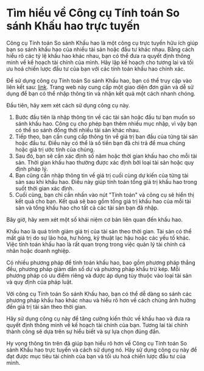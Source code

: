 Tìm hiểu về Công cụ Tính toán So sánh Khấu hao trực tuyến
=========================================================

Công cụ Tính toán So sánh Khấu hao là một công cụ trực tuyến hữu ích giúp bạn so sánh khấu hao của nhiều tài sản hoặc đầu tư khác nhau. Bằng cách hiểu rõ các tỷ lệ khấu hao khác nhau, bạn có thể đưa ra quyết định thông minh về kế hoạch tài chính của mình. Hãy lập kế hoạch cho tương lai và tối ưu hoá chiến lược đầu tư của bạn với các tính toán khấu hao chính xác.

Để sử dụng công cụ Tính toán So sánh Khấu hao, bạn có thể truy cập vào liên kết sau: [link](https://www.onlinecalculatorsfree.com/vi/financial/depreciation-comparison-calculator.html). Trang web này cung cấp một giao diện đơn giản và dễ sử dụng để bạn có thể nhập thông tin và nhận kết quả một cách nhanh chóng.

Đầu tiên, hãy xem xét cách sử dụng công cụ này.

1. Bước đầu tiên là nhập thông tin về các tài sản hoặc đầu tư bạn muốn so sánh khấu hao. Công cụ cho phép bạn thêm nhiều mục nhập, vì vậy bạn có thể so sánh đồng thời nhiều tài sản khác nhau.
2. Tiếp theo, bạn cần cung cấp thông tin về giá trị ban đầu của từng tài sản hoặc đầu tư. Điều này có thể là số tiền bạn đã chi trả để mua chúng hoặc giá trị ước tính của chúng.
3. Sau đó, bạn sẽ cần xác định số năm hoặc thời gian khấu hao cho mỗi tài sản. Thời gian khấu hao thường được xác định bởi loại tài sản hoặc quy định pháp lý.
4. Bạn cũng cần nhập thông tin về giá trị cuối cùng dự kiến của từng tài sản sau khi khấu hao. Điều này giúp tính toán tổng giá trị khấu hao trong suốt thời gian xác định.
5. Cuối cùng, bạn chỉ cần nhấn vào nút "Tính toán" và công cụ sẽ hiển thị kết quả cho bạn. Kết quả sẽ bao gồm tổng giá trị khấu hao của mỗi tài sản và tổng khấu hao cho tất cả các tài sản bạn đã nhập.

Bây giờ, hãy xem xét một số khái niệm cơ bản liên quan đến khấu hao.

Khấu hao là quá trình giảm giá trị của tài sản theo thời gian. Tài sản có thể mất giá trị do sự lão hóa, hư hỏng, kỹ thuật lạc hậu hoặc các yếu tố khác. Việc tính toán khấu hao là rất quan trọng trong việc quản lý tài chính cá nhân hoặc doanh nghiệp.

Có nhiều phương pháp để tính toán khấu hao, bao gồm phương pháp thẳng đều, phương pháp giảm dần số dư và phương pháp khấu trừ kép. Mỗi phương pháp có ưu điểm riêng và được áp dụng tùy thuộc vào loại tài sản và quy định của pháp luật.

Với công cụ Tính toán So sánh Khấu hao, bạn có thể dễ dàng so sánh các phương pháp khấu hao khác nhau và hiểu rõ hơn về cách chúng ảnh hưởng đến giá trị tài sản theo thời gian.

Hãy sử dụng công cụ này để tăng cường kiến thức về khấu hao và đưa ra quyết định thông minh về kế hoạch tài chính của bạn. Tương lai tài chính thành công sẽ dựa trên sự hiểu biết và sự lựa chọn đúng đắn.

Hy vọng thông tin trên đã giúp bạn hiểu rõ hơn về Công cụ Tính toán So sánh Khấu hao trực tuyến và cách sử dụng nó. Hãy sử dụng công cụ này để đạt được mục tiêu tài chính của bạn và tối ưu hoá chiến lược đầu tư của mình.